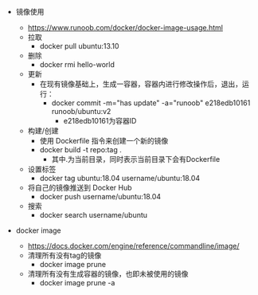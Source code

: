 - 镜像使用
    - https://www.runoob.com/docker/docker-image-usage.html
    - 拉取
        - docker pull ubuntu:13.10
    - 删除
        - docker rmi hello-world
    - 更新
        - 在现有镜像基础上，生成一容器，容器内进行修改操作后，退出，运行：
            - docker commit -m="has update" -a="runoob" e218edb10161 runoob/ubuntu:v2
                - e218edb10161为容器ID
    - 构建/创建
        - 使用 Dockerfile 指令来创建一个新的镜像
        - docker build -t repo:tag .
            - 其中.为当前目录，同时表示当前目录下会有Dockerfile
    - 设置标签
        - docker tag ubuntu:18.04 username/ubuntu:18.04
    - 将自己的镜像推送到 Docker Hub
        - docker push username/ubuntu:18.04
    - 搜索
        - docker search username/ubuntu
        
- docker image
    - https://docs.docker.com/engine/reference/commandline/image/
    - 清理所有没有tag的镜像
        - docker image prune
    - 清理所有没有生成容器的镜像，也即未被使用的镜像
        - docker image prune -a